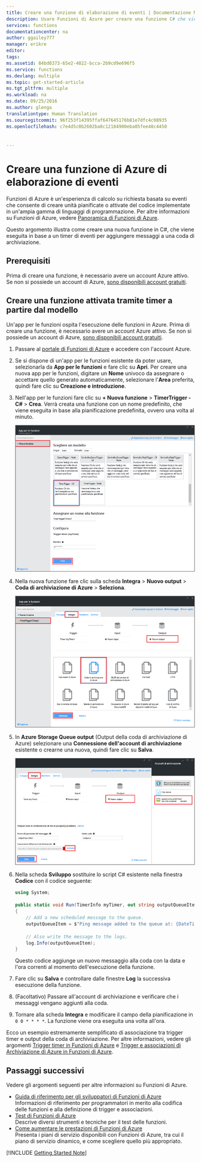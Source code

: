 ```yaml
---
title: Creare una funzione di elaborazione di eventi | Documentazione Microsoft
description: Usare Funzioni di Azure per creare una funzione C# che viene eseguita in base a un timer di eventi.
services: functions
documentationcenter: na
author: ggailey777
manager: erikre
editor: 
tags: 
ms.assetid: 84bd0373-65e2-4022-bcca-2b9cd9e696f5
ms.service: functions
ms.devlang: multiple
ms.topic: get-started-article
ms.tgt_pltfrm: multiple
ms.workload: na
ms.date: 09/25/2016
ms.author: glenga
translationtype: Human Translation
ms.sourcegitcommit: 96f253f14395ffaf647645176b81e7dfc4c08935
ms.openlocfilehash: c7e4d5c0b2602ba8c12184900eba05fee48c4450


---
```

# <a name="create-an-event-processing-azure-function"></a>Creare una funzione di Azure di elaborazione di eventi
Funzioni di Azure è un'esperienza di calcolo su richiesta basata su eventi che consente di creare unità pianificate o attivate del codice implementate in un'ampia gamma di linguaggi di programmazione. Per altre informazioni su Funzioni di Azure, vedere [Panoramica di Funzioni di Azure](functions-overview.md).

Questo argomento illustra come creare una nuova funzione in C#, che viene eseguita in base a un timer di eventi per aggiungere messaggi a una coda di archiviazione. 

## <a name="prerequisites"></a>Prerequisiti
Prima di creare una funzione, è necessario avere un account Azure attivo. Se non si possiede un account di Azure, [sono disponibili account gratuiti](https://azure.microsoft.com/free/).

## <a name="create-a-timer-triggered-function-from-the-template"></a>Creare una funzione attivata tramite timer a partire dal modello
Un'app per le funzioni ospita l'esecuzione delle funzioni in Azure. Prima di creare una funzione, è necessario avere un account Azure attivo. Se non si possiede un account di Azure, [sono disponibili account gratuiti](https://azure.microsoft.com/free/). 

1. Passare al [portale di Funzioni di Azure](https://functions.azure.com/signin) e accedere con l'account Azure.
2. Se si dispone di un'app per le funzioni esistente da poter usare, selezionarla da **App per le funzioni** e fare clic su **Apri**. Per creare una nuova app per le funzioni, digitare un **Nome** univoco da assegnare o accettare quello generato automaticamente, selezionare l'**Area** preferita, quindi fare clic su **Creazione e introduzione**. 
3. Nell'app per le funzioni fare clic su **+ Nuova funzione** > **TimerTrigger - C#** > **Crea**. Verrà creata una funzione con un nome predefinito, che viene eseguita in base alla pianificazione predefinita, ovvero una volta al minuto. 
   
    ![Creare una nuova funzione attivata tramite timer](./media/functions-create-an-event-processing-function/functions-create-new-timer-trigger.png)
4. Nella nuova funzione fare clic sulla scheda **Integra** > **Nuovo output** > **Coda di archiviazione di Azure** > **Seleziona**.
   
    ![Creare una nuova funzione attivata tramite timer](./media/functions-create-an-event-processing-function/functions-create-storage-queue-output-binding.png)
5. In **Azure Storage Queue output** (Output della coda di archiviazione di Azure) selezionare una **Connessione dell'account di archiviazione** esistente o crearne una nuova, quindi fare clic su **Salva**. 
   
    ![Creare una nuova funzione attivata tramite timer](./media/functions-create-an-event-processing-function/functions-create-storage-queue-output-binding-2.png)
6. Nella scheda **Sviluppo** sostituire lo script C# esistente nella finestra **Codice** con il codice seguente:
    ```cs   
    using System;

    public static void Run(TimerInfo myTimer, out string outputQueueItem, TraceWriter log)
    {
        // Add a new scheduled message to the queue.
        outputQueueItem = $"Ping message added to the queue at: {DateTime.Now}.";

        // Also write the message to the logs.
        log.Info(outputQueueItem);
    }
    ```
   
    Questo codice aggiunge un nuovo messaggio alla coda con la data e l'ora correnti al momento dell'esecuzione della funzione.
7. Fare clic su **Salva** e controllare dalle finestre **Log** la successiva esecuzione della funzione.
8. (Facoltativo) Passare all'account di archiviazione e verificare che i messaggi vengano aggiunti alla coda.
9. Tornare alla scheda **Integra** e modificare il campo della pianificazione in `0 0 * * * *`. La funzione viene ora eseguita una volta all'ora. 

Ecco un esempio estremamente semplificato di associazione tra trigger timer e output della coda di archiviazione. Per altre informazioni, vedere gli argomenti [Trigger timer in Funzioni di Azure](functions-bindings-timer.md) e [Trigger e associazioni di Archiviazione di Azure in Funzioni di Azure](functions-bindings-storage.md).

## <a name="next-steps"></a>Passaggi successivi
Vedere gli argomenti seguenti per altre informazioni su Funzioni di Azure.

* [Guida di riferimento per gli sviluppatori di Funzioni di Azure](functions-reference.md)  
   Informazioni di riferimento per programmatori in merito alla codifica delle funzioni e alla definizione di trigger e associazioni.
* [Test di Funzioni di Azure](functions-test-a-function.md)  
   Descrive diversi strumenti e tecniche per il test delle funzioni.
* [Come aumentare le prestazioni di Funzioni di Azure](functions-scale.md)  
   Presenta i piani di servizio disponibili con Funzioni di Azure, tra cui il piano di servizio dinamico, e come scegliere quello più appropriato.  

[!INCLUDE [Getting Started Note](../../includes/functions-get-help.md)]




<!--HONumber=Nov16_HO2-->


